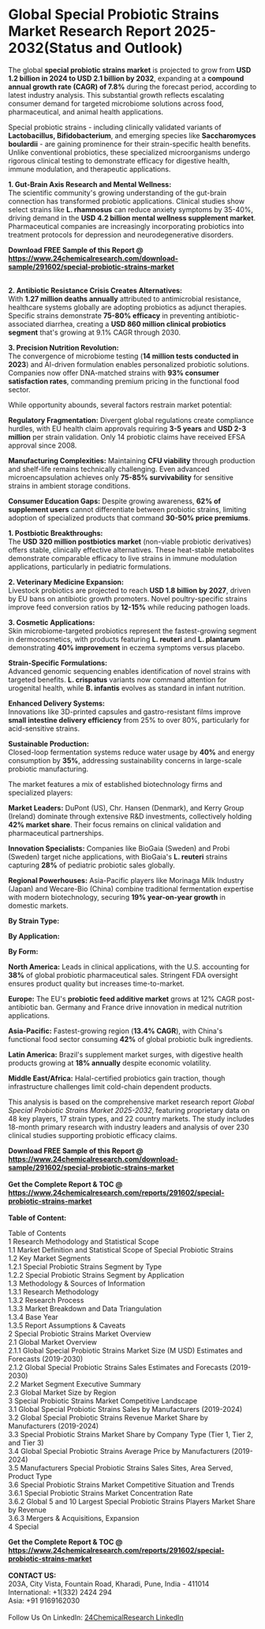 <h1>Global Special Probiotic Strains Market Research Report 2025-2032(Status and Outlook)</h1><p>The global <strong>special probiotic strains market</strong> is projected to grow from <strong>USD 1.2 billion in 2024 to USD 2.1 billion by 2032</strong>, expanding at a <strong>compound annual growth rate (CAGR) of 7.8%</strong> during the forecast period, according to latest industry analysis. This substantial growth reflects escalating consumer demand for targeted microbiome solutions across food, pharmaceutical, and animal health applications.</p><p>Special probiotic strains - including clinically validated variants of <strong>Lactobacillus, Bifidobacterium</strong>, and emerging species like <strong>Saccharomyces boulardii</strong> - are gaining prominence for their strain-specific health benefits. Unlike conventional probiotics, these specialized microorganisms undergo rigorous clinical testing to demonstrate efficacy for digestive health, immune modulation, and therapeutic applications.</p><p><strong>1. Gut-Brain Axis Research and Mental Wellness:</strong><br>
The scientific community's growing understanding of the gut-brain connection has transformed probiotic applications. Clinical studies show select strains like <strong>L. rhamnosus</strong> can reduce anxiety symptoms by 35-40%, driving demand in the <strong>USD 4.2 billion mental wellness supplement market</strong>. Pharmaceutical companies are increasingly incorporating probiotics into treatment protocols for depression and neurodegenerative disorders.</p><div><b>Download FREE Sample of this Report @ 
            <a href="https://www.24chemicalresearch.com/download-sample/291602/special-probiotic-strains-market">
            https://www.24chemicalresearch.com/download-sample/291602/special-probiotic-strains-market</a></b></div><br><p><strong>2. Antibiotic Resistance Crisis Creates Alternatives:</strong><br>
With <strong>1.27 million deaths annually</strong> attributed to antimicrobial resistance, healthcare systems globally are adopting probiotics as adjunct therapies. Specific strains demonstrate <strong>75-80% efficacy</strong> in preventing antibiotic-associated diarrhea, creating a <strong>USD 860 million clinical probiotics segment</strong> that's growing at 9.1% CAGR through 2030.</p><p><strong>3. Precision Nutrition Revolution:</strong><br>
The convergence of microbiome testing (<strong>14 million tests conducted in 2023</strong>) and AI-driven formulation enables personalized probiotic solutions. Companies now offer DNA-matched strains with <strong>93% consumer satisfaction rates</strong>, commanding premium pricing in the functional food sector.</p><p>While opportunity abounds, several factors restrain market potential:</p><p><strong>Regulatory Fragmentation:</strong> Divergent global regulations create compliance hurdles, with EU health claim approvals requiring <strong>3-5 years</strong> and <strong>USD 2-3 million</strong> per strain validation. Only 14 probiotic claims have received EFSA approval since 2008.</p><p><strong>Manufacturing Complexities:</strong> Maintaining <strong>CFU viability</strong> through production and shelf-life remains technically challenging. Even advanced microencapsulation achieves only <strong>75-85% survivability</strong> for sensitive strains in ambient storage conditions.</p><p><strong>Consumer Education Gaps:</strong> Despite growing awareness, <strong>62% of supplement users</strong> cannot differentiate between probiotic strains, limiting adoption of specialized products that command <strong>30-50% price premiums</strong>.</p><p><strong>1. Postbiotic Breakthroughs:</strong><br>
The <strong>USD 320 million postbiotics market</strong> (non-viable probiotic derivatives) offers stable, clinically effective alternatives. These heat-stable metabolites demonstrate comparable efficacy to live strains in immune modulation applications, particularly in pediatric formulations.</p><p><strong>2. Veterinary Medicine Expansion:</strong><br>
Livestock probiotics are projected to reach <strong>USD 1.8 billion by 2027</strong>, driven by EU bans on antibiotic growth promoters. Novel poultry-specific strains improve feed conversion ratios by <strong>12-15%</strong> while reducing pathogen loads.</p><p><strong>3. Cosmetic Applications:</strong><br>
Skin microbiome-targeted probiotics represent the fastest-growing segment in dermocosmetics, with products featuring <strong>L. reuteri</strong> and <strong>L. plantarum</strong> demonstrating <strong>40% improvement</strong> in eczema symptoms versus placebo.</p><p><strong>Strain-Specific Formulations:</strong><br>
	Advanced genomic sequencing enables identification of novel strains with targeted benefits. <strong>L. crispatus</strong> variants now command attention for urogenital health, while <strong>B. infantis</strong> evolves as standard in infant nutrition.</p><p><strong>Enhanced Delivery Systems:</strong><br>
	Innovations like 3D-printed capsules and gastro-resistant films improve <strong>small intestine delivery efficiency</strong> from 25% to over 80%, particularly for acid-sensitive strains.</p><p><strong>Sustainable Production:</strong><br>
	Closed-loop fermentation systems reduce water usage by <strong>40%</strong> and energy consumption by <strong>35%</strong>, addressing sustainability concerns in large-scale probiotic manufacturing.</p><p>The market features a mix of established biotechnology firms and specialized players:</p><p><strong>Market Leaders:</strong> DuPont (US), Chr. Hansen (Denmark), and Kerry Group (Ireland) dominate through extensive R&amp;D investments, collectively holding <strong>42% market share</strong>. Their focus remains on clinical validation and pharmaceutical partnerships.</p><p><strong>Innovation Specialists:</strong> Companies like BioGaia (Sweden) and Probi (Sweden) target niche applications, with BioGaia's <strong>L. reuteri</strong> strains capturing <strong>28%</strong> of pediatric probiotic sales globally.</p><p><strong>Regional Powerhouses:</strong> Asia-Pacific players like Morinaga Milk Industry (Japan) and Wecare-Bio (China) combine traditional fermentation expertise with modern biotechnology, securing <strong>19% year-on-year growth</strong> in domestic markets.</p><p><strong>By Strain Type:</strong></p><p><strong>By Application:</strong></p><p><strong>By Form:</strong></p><p><strong>North America:</strong> Leads in clinical applications, with the U.S. accounting for <strong>38%</strong> of global probiotic pharmaceutical sales. Stringent FDA oversight ensures product quality but increases time-to-market.</p><p><strong>Europe:</strong> The EU's <strong>probiotic feed additive market</strong> grows at 12% CAGR post-antibiotic ban. Germany and France drive innovation in medical nutrition applications.</p><p><strong>Asia-Pacific:</strong> Fastest-growing region (<strong>13.4% CAGR</strong>), with China's functional food sector consuming <strong>42%</strong> of global probiotic bulk ingredients.</p><p><strong>Latin America:</strong> Brazil's supplement market surges, with digestive health products growing at <strong>18% annually</strong> despite economic volatility.</p><p><strong>Middle East/Africa:</strong> Halal-certified probiotics gain traction, though infrastructure challenges limit cold-chain dependent products.</p><p>This analysis is based on the comprehensive market research report <em>Global Special Probiotic Strains Market 2025-2032</em>, featuring proprietary data on 48 key players, 17 strain types, and 22 country markets. The study includes 18-month primary research with industry leaders and analysis of over 230 clinical studies supporting probiotic efficacy claims.</p><div><b>Download FREE Sample of this Report @ 
            <a href="https://www.24chemicalresearch.com/download-sample/291602/special-probiotic-strains-market">
            https://www.24chemicalresearch.com/download-sample/291602/special-probiotic-strains-market</a></b></div><br><div><b>Get the Complete Report & TOC @ 
            <a href="https://www.24chemicalresearch.com/reports/291602/special-probiotic-strains-market">
            https://www.24chemicalresearch.com/reports/291602/special-probiotic-strains-market</a></b></div><br>
            <b>Table of Content:</b><p>Table of Contents<br />
1 Research Methodology and Statistical Scope<br />
1.1 Market Definition and Statistical Scope of Special Probiotic Strains<br />
1.2 Key Market Segments<br />
1.2.1 Special Probiotic Strains Segment by Type<br />
1.2.2 Special Probiotic Strains Segment by Application<br />
1.3 Methodology & Sources of Information<br />
1.3.1 Research Methodology<br />
1.3.2 Research Process<br />
1.3.3 Market Breakdown and Data Triangulation<br />
1.3.4 Base Year<br />
1.3.5 Report Assumptions & Caveats<br />
2 Special Probiotic Strains Market Overview<br />
2.1 Global Market Overview<br />
2.1.1 Global Special Probiotic Strains Market Size (M USD) Estimates and Forecasts (2019-2030)<br />
2.1.2 Global Special Probiotic Strains Sales Estimates and Forecasts (2019-2030)<br />
2.2 Market Segment Executive Summary<br />
2.3 Global Market Size by Region<br />
3 Special Probiotic Strains Market Competitive Landscape<br />
3.1 Global Special Probiotic Strains Sales by Manufacturers (2019-2024)<br />
3.2 Global Special Probiotic Strains Revenue Market Share by Manufacturers (2019-2024)<br />
3.3 Special Probiotic Strains Market Share by Company Type (Tier 1, Tier 2, and Tier 3)<br />
3.4 Global Special Probiotic Strains Average Price by Manufacturers (2019-2024)<br />
3.5 Manufacturers Special Probiotic Strains Sales Sites, Area Served, Product Type<br />
3.6 Special Probiotic Strains Market Competitive Situation and Trends<br />
3.6.1 Special Probiotic Strains Market Concentration Rate<br />
3.6.2 Global 5 and 10 Largest Special Probiotic Strains Players Market Share by Revenue<br />
3.6.3 Mergers & Acquisitions, Expansion<br />
4 Special</p><div><b>Get the Complete Report & TOC @ 
            <a href="https://www.24chemicalresearch.com/reports/291602/special-probiotic-strains-market">
            https://www.24chemicalresearch.com/reports/291602/special-probiotic-strains-market</a></b></div><br><b>CONTACT US:</b><br>
            203A, City Vista, Fountain Road, Kharadi, Pune, India - 411014<br>
            International: +1(332) 2424 294<br>
            Asia: +91 9169162030 <br><br>
            Follow Us On LinkedIn: <a href="https://www.linkedin.com/company/24chemicalresearch/">24ChemicalResearch LinkedIn</a>